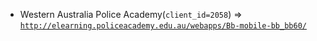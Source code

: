  - Western Australia Police Academy(`client_id=2058`) => [`http://elearning.policeacademy.edu.au/webapps/Bb-mobile-bb_bb60/`](http://elearning.policeacademy.edu.au/webapps/Bb-mobile-bb_bb60/)
